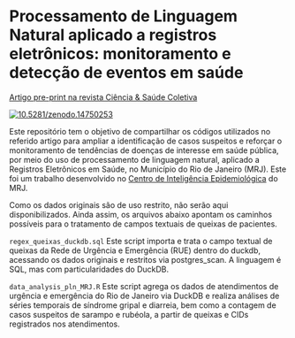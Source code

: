 # Processamento de Linguagem Natural aplicado a registros eletrônicos: monitoramento e detecção de eventos em saúde
[Artigo pre-print na revista Ciência & Saúde Coletiva]()

[![10.5281/zenodo.14750253](https://zenodo.org/badge/DOI/10.5281/zenodo.14750253.svg)](https://doi.org/10.5281/zenodo.14750253)

Este repositório tem o objetivo de compartilhar os códigos utilizados no referido artigo para ampliar a identificação de casos suspeitos e reforçar o monitoramento de tendências de doenças de interesse em saúde pública, por meio do uso de processamento de linguagem natural, aplicado a Registros Eletrônicos em Saúde, no Município do Rio de Janeiro (MRJ). Este foi um trabalho desenvolvido no [Centro de Inteligência Epidemiológica](https://epirio.svs.rio.br/) do MRJ.

Como os dados originais são de uso restrito, não serão aqui disponibilizados. Ainda assim, os arquivos abaixo apontam os caminhos possíveis para o tratamento de campos textuais de queixas de pacientes.

`regex_queixas_duckdb.sql` Este script importa e trata o campo textual de queixas da Rede de Urgência e Emergência (RUE) dentro do duckdb, acessando os dados originais e restritos via postgres_scan. A linguagem é SQL, mas com particularidades do DuckDB.

`data_analysis_pln_MRJ.R` Este script agrega os dados de atendimentos de urgência e emergência do Rio de Janeiro via DuckDB e realiza análises de séries temporais de síndrome gripal e diarreia, bem como a contagem de casos suspeitos de sarampo e rubéola, a partir de queixas e CIDs registrados nos atendimentos.
